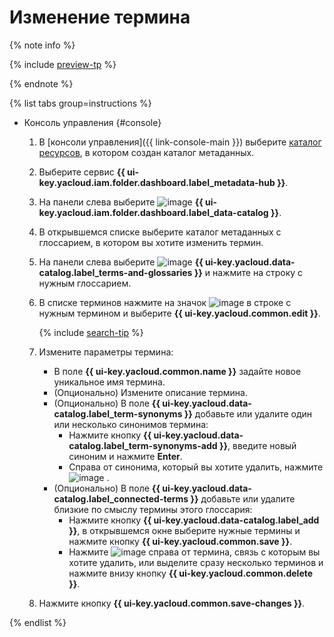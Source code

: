 # Изменение термина


{% note info %}

{% include [preview-tp](../../../_includes/preview-tp.md) %}

{% endnote %}


{% list tabs group=instructions %}

- Консоль управления {#console}

  1. В [консоли управления]({{ link-console-main }}) выберите [каталог ресурсов](../../../resource-manager/concepts/resources-hierarchy.md#folder), в котором создан каталог метаданных.
  1. Выберите сервис **{{ ui-key.yacloud.iam.folder.dashboard.label_metadata-hub }}**.
  1. Hа панели слева выберите ![image](../../../_assets/console-icons/folder-magnifier.svg) **{{ ui-key.yacloud.iam.folder.dashboard.label_data-catalog }}**.
  1. В открывшемся списке выберите каталог метаданных с глоссарием, в котором вы хотите изменить термин.
  1. На панели слева выберите ![image](../../../_assets/console-icons/book.svg) **{{ ui-key.yacloud.data-catalog.label_terms-and-glossaries }}** и нажмите на строку с нужным глоссарием.  
  1. В списке терминов нажмите на значок ![image](../../../_assets/console-icons/ellipsis.svg) в строке с нужным термином и выберите **{{ ui-key.yacloud.common.edit }}**.

      {% include [search-tip](../../../_includes/metadata-hub/tip-search-term.md) %}

  1. Измените параметры термина:

     * В поле **{{ ui-key.yacloud.common.name }}** задайте новое уникальное имя термина.
     * (Опционально) Измените описание термина.
     * (Опционально) В поле **{{ ui-key.yacloud.data-catalog.label_term-synonyms }}** добавьте или удалите один или несколько синонимов термина:
        * Нажмите кнопку **{{ ui-key.yacloud.data-catalog.label_term-synonyms-add }}**, введите новый синоним и нажмите **Enter**.
        * Справа от синонима, который вы хотите удалить, нажмите ![image](../../../_assets/console-icons/xmark.svg) .
     * (Опционально) В поле **{{ ui-key.yacloud.data-catalog.label_connected-terms }}** добавьте или удалите близкие по смыслу термины этого глоссария:
        * Нажмите кнопку **{{ ui-key.yacloud.data-catalog.label_add }}**, в открывшемся окне выберите нужные термины и нажмите кнопку **{{ ui-key.yacloud.common.save }}**.
        * Нажмите ![image](../../../_assets/console-icons/xmark.svg) справа от термина, связь с которым вы хотите удалить, или выделите сразу несколько терминов и нажмите внизу кнопку **{{ ui-key.yacloud.common.delete }}**.

  1. Нажмите кнопку **{{ ui-key.yacloud.common.save-changes }}**.

{% endlist %}
